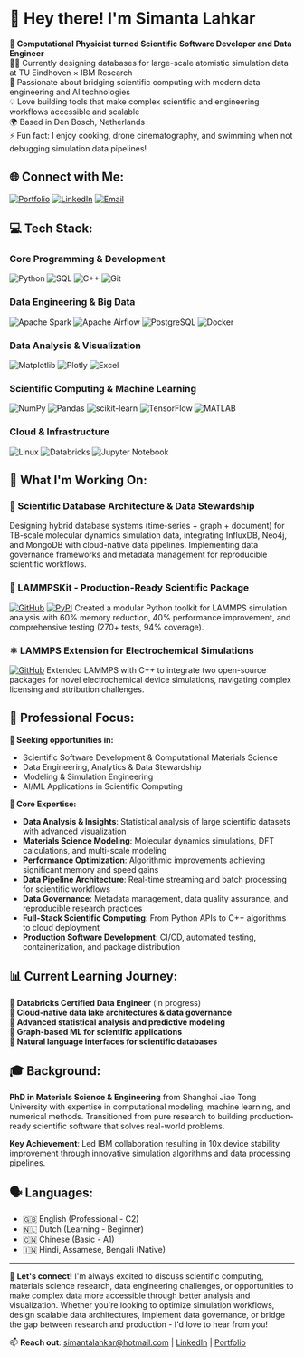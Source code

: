 # 👋 Hey there! I'm Simanta Lahkar

🔬 **Computational Physicist turned Scientific Software Developer and Data Engineer**<br>
🧑‍💻 Currently designing databases for large-scale atomistic simulation data at TU Eindhoven × IBM Research<br>
🚀 Passionate about bridging scientific computing with modern data engineering and AI technologies<br>
💡 Love building tools that make complex scientific and engineering workflows accessible and scalable<br>
🌍 Based in Den Bosch, Netherlands<br>
⚡ Fun fact: I enjoy cooking, drone cinematography, and swimming when not debugging simulation data pipelines!

## 🌐 Connect with Me:
[![Portfolio](https://img.shields.io/website?url=https://simantalahkar.github.io/&logoColor=white)](https://simantalahkar.github.io/) [![LinkedIn](https://img.shields.io/badge/LinkedIn-%230077B5.svg?logo=linkedin&logoColor=white)](https://linkedin.com/in/slahkar) [![Email](https://img.shields.io/badge/Email-D14836?logo=gmail&logoColor=white)](mailto:simantalahkar@hotmail.com)

## 💻 Tech Stack:

### Core Programming & Development
![Python](https://img.shields.io/badge/python-3670A0?style=for-the-badge&logo=python&logoColor=ffdd54) ![SQL](https://img.shields.io/badge/sql-%2307405e.svg?style=for-the-badge&logo=sqlite&logoColor=white) ![C++](https://img.shields.io/badge/c++-%2300599C.svg?style=for-the-badge&logo=c%2B%2B&logoColor=white) ![Git](https://img.shields.io/badge/git-%23F05033.svg?style=for-the-badge&logo=git&logoColor=white)

### Data Engineering & Big Data
![Apache Spark](https://img.shields.io/badge/Apache%20Spark-FDEE21?style=for-the-badge&logo=apachespark&logoColor=black) ![Apache Airflow](https://img.shields.io/badge/Apache%20Airflow-017CEE?style=for-the-badge&logo=Apache%20Airflow&logoColor=white) ![PostgreSQL](https://img.shields.io/badge/postgresql-%23316192.svg?style=for-the-badge&logo=postgresql&logoColor=white) ![Docker](https://img.shields.io/badge/docker-%230db7ed.svg?style=for-the-badge&logo=docker&logoColor=white)

### Data Analysis & Visualization
![Matplotlib](https://img.shields.io/badge/Matplotlib-%23ffffff.svg?style=for-the-badge&logo=Matplotlib&logoColor=black) ![Plotly](https://img.shields.io/badge/Plotly-%233F4F75.svg?style=for-the-badge&logo=plotly&logoColor=white) ![Excel](https://img.shields.io/badge/Microsoft_Excel-217346?style=for-the-badge&logo=microsoft-excel&logoColor=white)

### Scientific Computing & Machine Learning
![NumPy](https://img.shields.io/badge/numpy-%23013243.svg?style=for-the-badge&logo=numpy&logoColor=white) ![Pandas](https://img.shields.io/badge/pandas-%23150458.svg?style=for-the-badge&logo=pandas&logoColor=white) ![scikit-learn](https://img.shields.io/badge/scikit--learn-%23F7931E.svg?style=for-the-badge&logo=scikit-learn&logoColor=white) ![TensorFlow](https://img.shields.io/badge/TensorFlow-%23FF6F00.svg?style=for-the-badge&logo=TensorFlow&logoColor=white) ![MATLAB](https://img.shields.io/badge/MATLAB-0076A8?style=for-the-badge&logo=mathworks&logoColor=white)

### Cloud & Infrastructure
![Linux](https://img.shields.io/badge/Linux-FCC624?style=for-the-badge&logo=linux&logoColor=black) ![Databricks](https://img.shields.io/badge/Databricks-FF3621?style=for-the-badge&logo=Databricks&logoColor=white) ![Jupyter Notebook](https://img.shields.io/badge/jupyter-%23FA0F00.svg?style=for-the-badge&logo=jupyter&logoColor=white)

## 🚀 What I'm Working On:

### 🔬 Scientific Database Architecture & Data Stewardship
Designing hybrid database systems (time-series + graph + document) for TB-scale molecular dynamics simulation data, integrating InfluxDB, Neo4j, and MongoDB with cloud-native data pipelines. Implementing data governance frameworks and metadata management for reproducible scientific workflows.

### 🧬 LAMMPSKit - Production-Ready Scientific Package
[![GitHub](https://img.shields.io/badge/github-%23121011.svg?style=flat&logo=github&logoColor=white)](https://github.com/simantalahkar/lammpskit) [![PyPI](https://img.shields.io/badge/PyPI-3775A9?style=flat&logo=pypi&logoColor=white)](https://pypi.org/project/lammpskit/)
Created a modular Python toolkit for LAMMPS simulation analysis with 60% memory reduction, 40% performance improvement, and comprehensive testing (270+ tests, 94% coverage).

### ⚛️ LAMMPS Extension for Electrochemical Simulations  
[![GitHub](https://img.shields.io/badge/github-%23121011.svg?style=flat&logo=github&logoColor=white)](https://github.com/simantalahkar/LAMMPS-CTIP-EChemDID)
Extended LAMMPS with C++ to integrate two open-source packages for novel electrochemical device simulations, navigating complex licensing and attribution challenges.

## 💼 Professional Focus:

**🎯 Seeking opportunities in:**
- Scientific Software Development & Computational Materials Science
- Data Engineering, Analytics & Data Stewardship  
- Modeling & Simulation Engineering
- AI/ML Applications in Scientific Computing

**🔧 Core Expertise:**
- **Data Analysis & Insights**: Statistical analysis of large scientific datasets with advanced visualization
- **Materials Science Modeling**: Molecular dynamics simulations, DFT calculations, and multi-scale modeling
- **Performance Optimization**: Algorithmic improvements achieving significant memory and speed gains
- **Data Pipeline Architecture**: Real-time streaming and batch processing for scientific workflows
- **Data Governance**: Metadata management, data quality assurance, and reproducible research practices
- **Full-Stack Scientific Computing**: From Python APIs to C++ algorithms to cloud deployment
- **Production Software Development**: CI/CD, automated testing, containerization, and package distribution

## 📊 Current Learning Journey:

🌱 **Databricks Certified Data Engineer** (in progress)<br>
🌱 **Cloud-native data lake architectures & data governance**<br>
🌱 **Advanced statistical analysis and predictive modeling**<br>
🌱 **Graph-based ML for scientific applications**<br>
🌱 **Natural language interfaces for scientific databases**

## 🎓 Background:

**PhD in Materials Science & Engineering** from Shanghai Jiao Tong University with expertise in computational modeling, machine learning, and numerical methods. Transitioned from pure research to building production-ready scientific software that solves real-world problems.

**Key Achievement**: Led IBM collaboration resulting in 10x device stability improvement through innovative simulation algorithms and data processing pipelines.

## 🗣️ Languages:
- 🇬🇧 English (Professional - C2)
- 🇳🇱 Dutch (Learning - Beginner) 
- 🇨🇳 Chinese (Basic - A1)
- 🇮🇳 Hindi, Assamese, Bengali (Native)

---

💬 **Let's connect!** I'm always excited to discuss scientific computing, materials science research, data engineering challenges, or opportunities to make complex data more accessible through better analysis and visualization. Whether you're looking to optimize simulation workflows, design scalable data architectures, implement data governance, or bridge the gap between research and production - I'd love to hear from you!

📫 **Reach out**: [simantalahkar@hotmail.com](mailto:simantalahkar@hotmail.com) | [LinkedIn](https://linkedin.com/in/slahkar) | [Portfolio](https://simantalahkar.github.io/)
